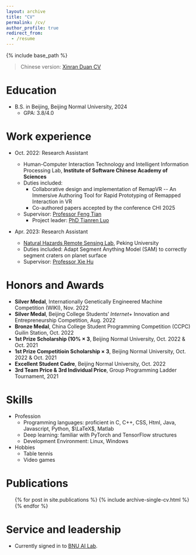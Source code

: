```yaml
---
layout: archive
title: "CV"
permalink: /cv/
author_profile: true
redirect_from:
  - /resume
---
```


{% include base_path %}

> Chinese version: [Xinran Duan CV](http://kong-johnny.github.io/files/自我介绍.pdf)

Education
======
* B.S. in Beijing, Beijing Normal University, 2024
  * GPA: 3.8/4.0


Work experience
======
* Oct. 2022: Research Assistant
  * Human-Computer Interaction Technology and Intelligent Information Processing Lab, **Institute of Software Chinese Academy of Sciences**
  * Duties included: 
    * Collaborative design and implementation of RemapVR -- An Immersive Authoring Tool for Rapid Prototyping of Remapped Interaction in VR
    * Co-authored papers accepted by the conference CHI 2025
  * Supervisor: [Professor Feng Tian](https://people.ucas.ac.cn/~fengt)
    * Project leader: [PhD Tianren Luo](https://scholar.google.cz/citations?user=AltFe_0AAAAJ&hl=cs&oi=ao)

* Apr. 2023: Research Assistant
  * [Natural Hazards Remote Sensing Lab](https://gsprs-pku.github.io/), Peking University
  * Duties included: Adapt Segment Anything Model (SAM) to correctly segment craters on planet surface
  * Supervisor: [Professor Xie Hu](https://sites.google.com/site/xiehusar/)

Honors and Awards
======
* **Silver Medal**, Internationally Genetically Engineered Machine Competition (WIKI), Nov. 2022
* **Silver Medal**, Beijing College Students’ *Internet+* Innovation and Entrepreneurship Competition, Aug. 2022
* **Bronze Medal**, China College Student Programming Competition (CCPC) Guilin Station, Oct. 2022
* **1st Prize Scholarship (10% $\times$ 3**, Beijing Normal University, Oct. 2022 & Oct. 2021
* **1st Prize Competitioin Scholarship $\times$ 3**, Beijing Normal University, Oct. 2022 & Oct. 2021
* **Excellent Student Cadre**, Beijing Normal University, Oct. 2022
* **3rd Team Price & 3rd Individual Price**, Group Programming Ladder Tournament, 2021
  
Skills
======
* Profession
  * Programming languages: proficient in C, C++, CSS, Html, Java, Javascript, Python, $\LaTeX$, Matlab
  * Deep learning: familiar with PyTorch and TensorFlow structures
  * Development Environment: Linux, Windows
* Hobbies
  * Table tennis
  * Video games

Publications
======
  <ul>{% for post in site.publications %}
    {% include archive-single-cv.html %}
  {% endfor %}</ul>
  
<!-- Talks
======
  <ul>{% for post in site.talks %}
    {% include archive-single-talk-cv.html %}
  {% endfor %}</ul> -->
  
<!-- Teaching
======
  <ul>{% for post in site.teaching %}
    {% include archive-single-cv.html %}
  {% endfor %}</ul>-->

Service and leadership 
======
* Currently signed in to [BNU AI Lab](https://vmcl.bnu.edu.cn/).
